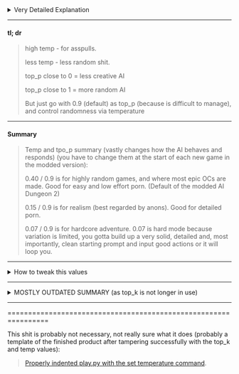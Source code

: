 <details>
<summary> Very Detailed Explanation </summary>﻿

#
#### (1) Temperature 
>Temperature is basically a degree of randomness in the AI's predictions.
>
>Lower temps provides smoother, more extensive dialogue (also makes the AI responses come slower). While higher temps increase the randomness of the AI (also makes the AI responses come a little faster). 
>
>For example:
>
>- In the original unmodded base game, a sex scene would be over in a single reply or two. But with a lower temperature the game would take a much smoother, more realistic pace.
>
>A temperature of 1 means "real-life" **(random)** probabilities for the next word.
>
>A temperature > 1 scales probabilities to make less-likely words more likely **(more random)**. i.e. the AI will more often use words that are unlikely in the context.
>
>A temperature < 1 will make less-likely words even less likely **(less random)**. i.e. the AI tends to use words it has seen a lot in real life training data.
>
>So a temperature of 0.4 with top_k of 20 will result in the AI considering only the top 20 words, then shifting probabilities to make the most likely (i.e. "stable") words even more likely to occur.
>
>[Example on how temperature changes the AI](https://github.com/VBPXKSMI/Open-CYOAI-Project/wiki/Example-on-how-temperature-changes-the-AI).

***

#### (2) "generate_num"
>The values "generate_num" is the number of tokens the model produces after each action.
>
>"top_p" is kinda like top_k but instead of taking one of top N samples, it removes samples with probability less than some cut off value.
>
>   * **OUTDATED**: I have not seem anyone messing with this values and I don't recommend doing so. Definetly leave top_p as it is (0.9 is the default, and is "supposed" to be the best).

***

#### (3) top_p
>Nucleus sampling (top_p_logits) in GPT-2 is bugged, it returns one less sample than it should be, unless it's only one sample or the cumulative probability at the last sample equals exactly top_p.
>
>It doesn't matter too much when the nucleus is distributed over many samples, but if, for example, the probabilities are [0.89,0.07,...] or alike (which is not uncommon) then it will cut all but the first sample so it makes the model less random and more repetitive. Also, nucleus sampling was supposed to be used instead of top_k sampling, not after it like GPT-2 folks did. What you need to get is that is better for the AI to use top_p instead of top_k, if you want to get different kind of stories. Bellow you have both more detailed info, and a way to mess with them if you are modding the game yourself (thadunge2 and CloverAnon modded versions already include them).
#
>#### What's nucleus sampling for us?
>It was meant as alternative to top_k sampling but the GPT-2 guys just put it on top of it when they learned about it. Here's a comparison of different sampling techniques from the original paper about nucleus sampling ([The Curious Case of Neural Text Degeneration](https://arxiv.org/abs/1904.09751)). It's worth a read, they talk about why neural networks devolve into repetition and stuff.
#
>#### Should we disable top_k and just use nucleus sampling then? (for the ones that try to mod the base game themselves)
>Leaving top_k with a high default value (40+) and letting players change top_p is for the best. For players that use low temperature, lowering top_p should provide better results compared to low top_k (less repetitions) but they'll have to find the sweet spot again.
#
>#### I understand top_k was the number of tokens that would be considered, whereas temperature modified the relative likelihood of each of the tokens being picked. Now that the method has changed, what exactly does top_p do?
>Considers as many tokens until their summed probabilities are >= top_p
>
    Assuming you have the following 5 tokens
    "said" - 0.4
    "looked" - 0.2
    "turned" - 0.2
    "laughed" - 0.1
    "and" - 0.05
    "whatever" - 0.05

    A top_p of 0.6 will consider "said" and "looked".
    A top_p of 0.9 will consider "said", "looked", "turned" and "laughed".
>
>Now, top_p is based on probabilities and is heavily influenced by temperature
>
    E.g. if your temperature is 0.0001, "said" will have a probability of like 0.99, so it'd be the only token considered.
>
>Conversely if your temperature is really high, all of your tokens have similar low probabilities, so top_p of 0.9 considers many more tokens.
>
>The point of top_p is that it makes no sense to always consider top_k amounts of tokens. There are contexts where only one follow-up word is extremely likely, so only that extremely likely word should be considered.
>
>**Basically, top_p is a new parameter to replace top_k. top_p varies from 0 to 1, with 1 being equal to top_k 50257 (max total number of tokens). Use small adjustments if you want to experiment.**
>
>See a comparison and more detailed info on top_k, top_p, etc., from the authors of the original paper [here](http://neuraldegen.com/).
#
>#### The top_p progreesion (compared to top_k), is of linear equivalence or more arcane?
>More arcane. top_k means taking one of top_k samples from the probability distribution, nucleus sampling is taking samples until cumulative probability is greater than or equal to top_p and then picking one of them.
#
>#### So, if you wanted to have a top_k equivalence of say about 80, what would you be aiming for in top_p? Following what you just said it would be 0.05 top_p, right?
>No, you didn't get it, it’s not that 1 top_p = 1600 top_k therefore ==> 80 top_k = 0.05 top_p.
>
>**It's NOT LINEARLY EQUIVALENT**. Actual top_p value would be around 0.925, 0.95 or 9.75. You will have to test it and find out.
#
>#### What are the recommended values that I can set to top_p then?
>Going below top_p 0.4 will probably not yield any good results. Anything over top_p 1 will be fundamentally the same as top_p 1, so never go over 1. Additionally, setting top_p to 1 will likely lead to completely incoherent sentences compared to even 0.99999 so always go bellow 1.
>
>Using top_p less than 0.7-0.8 is very dumb, using top_p less than 0.5 or greater than 0.999 is extremely dumb and if you want less randomness you should lower the temperature, and raise top_p if it repeats too much. Note that as top_p gets closer to 1, the model includes more and more samples (the difference between say 0.94 and 0.98 is more than between 0.90 and 0.94).
#
>#### Is there a good set of generation values (top_k=0, top_p=?, temp=?) which leads to good gameplay in all models?
>There is no universal solution for all models.
>
>If the AI is familiar with your context (i.e. had a lot of training data with your fetish) you want a low temperature with top_p = 0.9, if your fetish is underrepresented in the training data you want a higher temperature with top_p = 0.9 so you can at least hope for random success.    

***

#### (4) **OUTDATED**
>When the AI decides how to write, it looks at the past context and generates a list of words that would make sense given this context. Each word in this list has a probability of occurring in the current context, which it learned from the training data.
>
>It then orders this list of possible-words from most-likely to least-likely. Then, it cuts off the list after top_k entries. So if top_k is one, it will only consider the most-likely word. If top_k is 2, it will consider the two most like words. It then scales the probabilities by temperature.
>
>The AI model has various parameters you can adjust to define how it acts when generating text:
>
>Decreasing the temperature to ~0.2 and going with a top_k of 10 to 20 results in really stable results. No more falling asleep after vaguely looking at a girl, no random loud noises during sex, no sudden voices behind you.
>
>The AI pretty much stops trying to direct the story on its own and just goes with your prompts. Obviously it'll be up to you to direct the story then, but those settings are really nice if you just want the AI going along with your ERP.
</details>

***

#### **tl; dr**
>high temp - for asspulls.
>
>less temp - less random shit.
>
>top_p close to 0 = less creative AI
>
>top_p close to 1 = more random AI
>
>But just go with 0.9 (default) as top_p (because is difficult to manage), and control randomness via temperature

***

#### **Summary**
>Temp and tpo_p summary (vastly changes how the AI behaves and responds) (you have to change them at the start of each new game in the modded version):
>
>0.40 / 0.9 is for highly random games, and where most epic OCs are made. Good for easy and low effort porn. (Default of the modded AI Dungeon 2)
>
>0.15 / 0.9 is for realism (best regarded by anons). Good for detailed porn.
>
>0.07 / 0.9 is for hardcore adventure. 0.07 is hard mode because variation is limited, you gotta build up a very solid, detailed and, most importantly, clean starting prompt and input good actions or it will loop you.

***

<details>
<summary> How to tweak this values </summary>

#
The easiest way for you to change this values is to use the offline version and mess with the files **(the modded versions already allows you to modify them in game by default, so they don't require further steps if you use them)**.

There are 2 ways to achieve that: an automatic and a manual one.

#### Automatic tweak code when starting the game
>This tweak allows you to set the values when you first run the game, so you don't have to keep going back and manually edit the source code.
>
>Just replace the block of old code (on your end) with the new one [here](https://github.com/VBPXKSMI/Open-CYOAI-Project/wiki/Automatic-tweak-code-when-starting-the-game), in play.py.
>
>It should look [like this](https://i.ibb.co/vVcwY10/1576056034833-tweak-for-different-temp-and-top-k-values-in-game.png).

***

#### Manual edits
>1) Go to generator\gpt2\gpt2_generator.py and edit it in notepad++, within it there's a line like this (around line 16):
>
    def __init__(self, generate_num=60, temperature=0.4, top_k=40, top_p=0.9):
>
>2) Edit temperature and top_k to your preference. 
>
>- Temperature: higher = more random, lower = it follows prompt more closely. 
>   * Lower top_k is a hard limit of "how many fitting words should the AI consider", i.e. lowering this value also limits the AI in creativity.
>
>- Dropping temperature from 0.4 to 0.2 adds loads of stability. Dropping that to 0.1 is even slower to diverge from prompt.
>
>3) If someone wishes to fix top_p_logits, the simplest way is to open generator/gpt2/src/sample.py, find the function top_p_logits(logits, p) and change:
>
    batch, _ = logits.shape.as_list()
>
>into
>
    batch, num = logits.shape.as_list()
>
>and
>
    tf.maximum(
    (X) tf.reduce_sum(tf.cast(cumulative_probs <= p, tf.int32), axis=-1) - 1, 0
    ),
>
>into
>
    tf.minimum(tf.reduce_sum(tf.cast(cumulative_probs < p, tf.int32), axis=-1), num)
>
>- (tf.minimum here is strictly to avoid returning invalid index if p > 1 or the cumulative probability over all samples is less than 1 because of rounding error)
</details>

***

<details>
<summary> MOSTLY OUTDATED SUMMARY (as top_k is not longer in use) </summary>

#### tl;dr
>high temp - for asspulls.
>
>less temp - less random shit.
>
>top_k is keyword amount per response
>
>less keys - less random shit
>
>atm 0.15/0.20 temp and top_k 20 is considered gold standard, specially if you are tired to revert all the fucking time.

***

#### Summary
>Temp and tpo_k summary (vastly changes how the AI behaves and responds) (you have to change them at the start of each new game in the modded version):
>
>0.40 / 40 is for highly random games, and where most epic OCs are made. Good for easy and low effort porn. (Default of the unmodded AI Dungeon 2)
>
>0.40 / 80 (default of the modded AI Dungeon 2)
>
>0.15 / 20 is for realism (best regarded by anons). Good for detailed porn.
>
>0.07 / 15 is for hardcore adventure. 0.07 is hard mode because variation is limited, you gotta build up a very solid, detailed and, most importantly, clean starting prompt and input good actions or it will loop you.
</details>

***

================================================================

This shit is probably not necessary, not really sure what it does (probably a template of the finished product after tampering successfully with the top_k and temp values):

>[Properly indented play.py with the set temperature command](https://github.com/VBPXKSMI/Open-CYOAI-Project/wiki/Properly-indented-play.py-with-the-set-temperature-command).